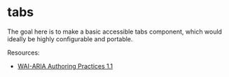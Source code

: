 # tabs
The goal here is to make a basic accessible tabs component, which would ideally be highly configurable and portable.

Resources:
* [WAI-ARIA Authoring Practices 1.1](https://www.w3.org/TR/wai-aria-practices-1.1/#tabpanel)
